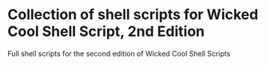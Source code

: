 # Collection of shell scripts for Wicked Cool Shell Script, 2nd Edition
Full shell scripts for the second edition of Wicked Cool Shell Scripts
